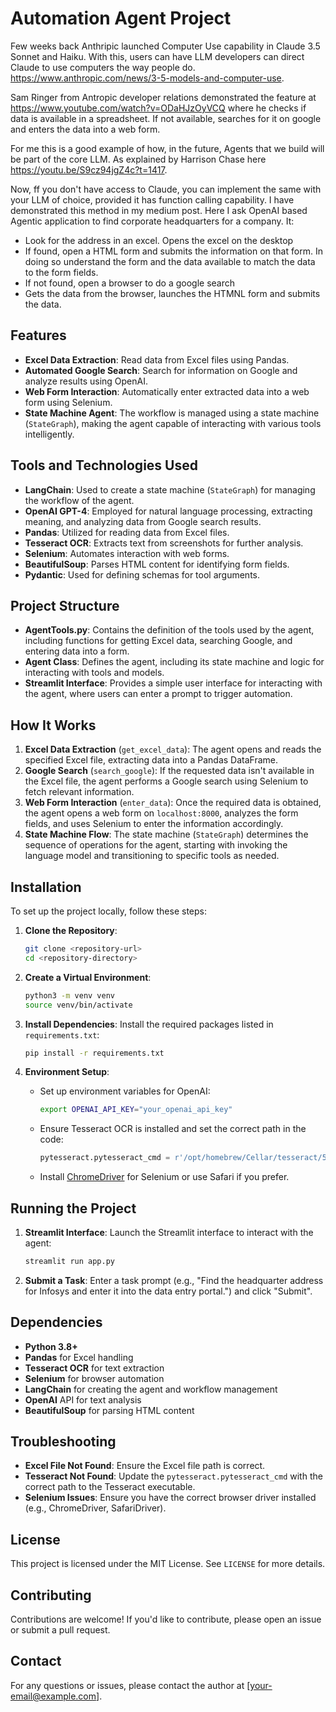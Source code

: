 # Automation Agent Project

Few weeks back Anthripic launched Computer Use capability in Claude 3.5 Sonnet and Haiku. With this, users can have LLM developers can direct Claude to use computers the way people do.  https://www.anthropic.com/news/3-5-models-and-computer-use. 

Sam Ringer from Antropic developer relations demonstrated the feature at https://www.youtube.com/watch?v=ODaHJzOyVCQ where he checks if data is available in a spreadsheet. If not available, searches for it on google and enters the data into a web form. 

For me this is a good example of how, in the future, Agents that we build will be part of the core LLM. As explained by Harrison Chase here https://youtu.be/S9cz94jgZ4c?t=1417. 

Now, ff you don't have access to Claude, you can implement the same with your LLM of choice, provided it has function calling capability. I have demonstrated this method in my medium post. Here I ask OpenAI based Agentic application to find corporate headquarters for a company. It:
- Look for the address in an excel. Opens the excel on the desktop
- If found, open a HTML form and submits the information on that form. In doing so understand the form and the data available to match the data to the form fields. 
- If not found, open a browser to do a google search
- Gets the data from the browser, launches the HTMNL form and submits the data.
## Features
- **Excel Data Extraction**: Read data from Excel files using Pandas.
- **Automated Google Search**: Search for information on Google and analyze results using OpenAI.
- **Web Form Interaction**: Automatically enter extracted data into a web form using Selenium.
- **State Machine Agent**: The workflow is managed using a state machine (`StateGraph`), making the agent capable of interacting with various tools intelligently.

## Tools and Technologies Used
- **LangChain**: Used to create a state machine (`StateGraph`) for managing the workflow of the agent.
- **OpenAI GPT-4**: Employed for natural language processing, extracting meaning, and analyzing data from Google search results.
- **Pandas**: Utilized for reading data from Excel files.
- **Tesseract OCR**: Extracts text from screenshots for further analysis.
- **Selenium**: Automates interaction with web forms.
- **BeautifulSoup**: Parses HTML content for identifying form fields.
- **Pydantic**: Used for defining schemas for tool arguments.

## Project Structure
- **AgentTools.py**: Contains the definition of the tools used by the agent, including functions for getting Excel data, searching Google, and entering data into a form.
- **Agent Class**: Defines the agent, including its state machine and logic for interacting with tools and models.
- **Streamlit Interface**: Provides a simple user interface for interacting with the agent, where users can enter a prompt to trigger automation.

## How It Works
1. **Excel Data Extraction** (`get_excel_data`): The agent opens and reads the specified Excel file, extracting data into a Pandas DataFrame.
2. **Google Search** (`search_google`): If the requested data isn't available in the Excel file, the agent performs a Google search using Selenium to fetch relevant information.
3. **Web Form Interaction** (`enter_data`): Once the required data is obtained, the agent opens a web form on `localhost:8000`, analyzes the form fields, and uses Selenium to enter the information accordingly.
4. **State Machine Flow**: The state machine (`StateGraph`) determines the sequence of operations for the agent, starting with invoking the language model and transitioning to specific tools as needed.

## Installation
To set up the project locally, follow these steps:

1. **Clone the Repository**:
   ```sh
   git clone <repository-url>
   cd <repository-directory>
   ```

2. **Create a Virtual Environment**:
   ```sh
   python3 -m venv venv
   source venv/bin/activate
   ```

3. **Install Dependencies**:
   Install the required packages listed in `requirements.txt`:
   ```sh
   pip install -r requirements.txt
   ```

4. **Environment Setup**:
   - Set up environment variables for OpenAI:
     ```sh
     export OPENAI_API_KEY="your_openai_api_key"
     ```
   - Ensure Tesseract OCR is installed and set the correct path in the code:
     ```python
     pytesseract.pytesseract_cmd = r'/opt/homebrew/Cellar/tesseract/5.4.1_1/bin/tesseract'
     ```
   - Install [ChromeDriver](https://chromedriver.chromium.org/downloads) for Selenium or use Safari if you prefer.

## Running the Project
1. **Streamlit Interface**:
   Launch the Streamlit interface to interact with the agent:
   ```sh
   streamlit run app.py
   ```

2. **Submit a Task**:
   Enter a task prompt (e.g., "Find the headquarter address for Infosys and enter it into the data entry portal.") and click "Submit".

## Dependencies
- **Python 3.8+**
- **Pandas** for Excel handling
- **Tesseract OCR** for text extraction
- **Selenium** for browser automation
- **LangChain** for creating the agent and workflow management
- **OpenAI** API for text analysis
- **BeautifulSoup** for parsing HTML content

## Troubleshooting
- **Excel File Not Found**: Ensure the Excel file path is correct.
- **Tesseract Not Found**: Update the `pytesseract.pytesseract_cmd` with the correct path to the Tesseract executable.
- **Selenium Issues**: Ensure you have the correct browser driver installed (e.g., ChromeDriver, SafariDriver).

## License
This project is licensed under the MIT License. See `LICENSE` for more details.

## Contributing
Contributions are welcome! If you'd like to contribute, please open an issue or submit a pull request.

## Contact
For any questions or issues, please contact the author at [your-email@example.com].

